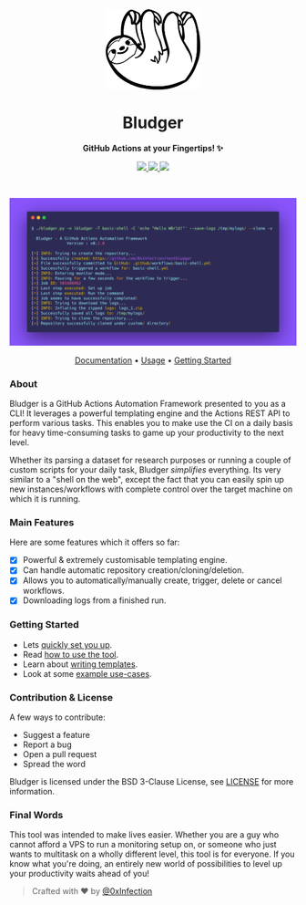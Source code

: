 <h1 align="center">
  <br>
  <br>
  <a href="https://github.com/0xInfection/Bludger">
    <img src="docs/images/logo.png" alt="Bludger" width=33%>
  </a>
  <br>
  <br>
    Bludger
  <br>
</h1>

<strong><p align="center">GitHub Actions at your Fingertips! ✨</p></strong>

<p align="center">
  <a href="https://python.org">
    <img src="https://img.shields.io/badge/Python-3.6+-green.svg?logo=python&style=flat-square">
  </a>
  <a href="https://twitter.com/0xInfection">
    <img src="https://img.shields.io/badge/Twitter-@0xInfection-blue.svg?logo=twitter&style=flat-square">
  </a>
  <a href="https://github.com/0xInfection/Bludger/blob/master/LICENSE">
    <img src="https://img.shields.io/badge/License-BSD%203%20Clause-orange.svg?logo=openbsd&style=flat-square">
  </a>
</p>
<br>
<p align="center">
  <img src="docs/images/bludger.png" alt="intro" />
</p>

<p align="center">
  <a href="https://github.com/0xInfection/Bludger/wiki">Documentation</a> •
  <a href="https://github.com/0xInfection/Bludger/wiki/Usage">Usage</a> •
  <a href="#getting-started">Getting Started</a>
</p>

### About

Bludger is a GitHub Actions Automation Framework presented to you as a CLI! It leverages a powerful templating engine and the Actions REST API to perform various tasks. This enables you to make use the CI on a daily basis for heavy time-consuming tasks to game up your productivity to the next level.

Whether its parsing a dataset for research purposes or running a couple of custom scripts for your daily task, Bludger _simplifies_ everything. Its very similar to a "shell on the web", except the fact that you can easily spin up new instances/workflows with complete control over the target machine on which it is running.

### Main Features
Here are some features which it offers so far:
- [x] Powerful & extremely customisable templating engine.
- [x] Can handle automatic repository creation/cloning/deletion.
- [x] Allows you to automatically/manually create, trigger, delete or cancel workflows.
- [x] Downloading logs from a finished run.

### Getting Started
- Lets [quickly set you up](https://github.com/0xInfection/Bludger/wiki/Setup).
- Read [how to use the tool](https://github.com/0xInfection/Bludger/wiki/Usage).
- Learn about [writing templates](https://github.com/0xInfection/Bludger/wiki/Templates).
- Look at some [example use-cases](https://github.com/0xInfection/Bludger/wiki/Use-Cases).

### Contribution & License
A few ways to contribute:
- Suggest a feature
- Report a bug
- Open a pull request
- Spread the word

Bludger is licensed under the BSD 3-Clause License, see [LICENSE](LICENSE) for more information.

### Final Words
This tool was intended to make lives easier. Whether you are a guy who cannot afford a VPS to run a monitoring setup on, or someone who just wants to multitask on a wholly different level, this tool is for everyone. If you know what you're doing, an entirely new world of possibilities to level up your productivity waits ahead of you!

> Crafted with ❤️ by [@0xInfection](https://twitter.com/0xInfection)
